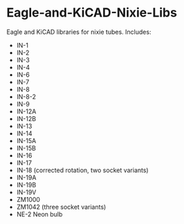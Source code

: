 # Eagle-and-KiCAD-Nixie-Libs
Eagle and KiCAD libraries for nixie tubes. Includes:

* IN-1
* IN-2
* IN-3
* IN-4
* IN-6
* IN-7
* IN-8
* IN-8-2
* IN-9
* IN-12A
* IN-12B
* IN-13
* IN-14
* IN-15A
* IN-15B
* IN-16
* IN-17
* IN-18 (corrected rotation, two socket variants)
* IN-19A
* IN-19B
* IN-19V
* ZM1000
* ZM1042 (three socket variants)
* NE-2 Neon bulb
